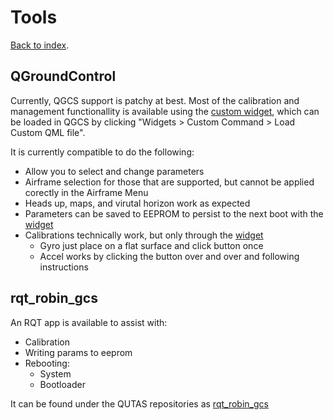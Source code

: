 # Tools
[Back to index](README.md).

## QGroundControl
Currently, QGCS support is patchy at best. Most of the calibration and management functionallity is available using the [custom widget](https://github.com/qutas/robin/blob/master/lib/qgroundcontrol_plugins/RobinCommandPanel.qml), which can be loaded in QGCS by clicking "Widgets > Custom Command > Load Custom QML file".

It is currently compatible to do the following:
- Allow you to select and change parameters
- Airframe selection for those that are supported, but cannot be applied corectly in the Airframe Menu
- Heads up, maps, and virutal horizon work as expected
- Parameters can be saved to EEPROM to persist to the next boot with the [widget](https://github.com/qutas/robin/blob/master/lib/qgroundcontrol_plugins/RobinCommandPanel.qml)
- Calibrations technically work, but only through the [widget](https://github.com/qutas/robin/blob/master/lib/qgroundcontrol_plugins/RobinCommandPanel.qml)
  - Gyro just place on a flat surface and click button once
  - Accel works by clicking the button over and over and following instructions

## rqt_robin_gcs
An RQT app is available to assist with:
- Calibration
- Writing params to eeprom
- Rebooting:
  - System
  - Bootloader

It can be found under the QUTAS repositories as [rqt_robin_gcs](https://github.com/qutas/rqt_robin_gcs)
